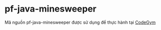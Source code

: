 # pf-java-minesweeper
Mã nguồn pf-java-minesweeper được sử dụng để thực hành tại [CodeGym](https://codegym.vn)
